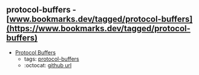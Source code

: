 protocol-buffers - [www.bookmarks.dev/tagged/protocol-buffers](https://www.bookmarks.dev/tagged/protocol-buffers) 
---
* [Protocol Buffers ](https://developers.google.com/protocol-buffers/)
    * tags: [protocol-buffers](../tags/protocol-buffers.md)
    * :octocat: [github url](https://github.com/protocolbuffers/protobuf)
